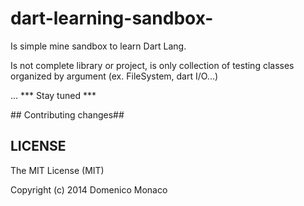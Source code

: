 dart-learning-sandbox-
======================

Is simple mine sandbox to learn Dart Lang.

Is not complete library or project, is only collection of testing classes organized by argument (ex. FileSystem, dart I/O...)

... *** Stay tuned ***

## Contributing changes##

## LICENSE ##
The MIT License (MIT)

Copyright (c) 2014 Domenico Monaco